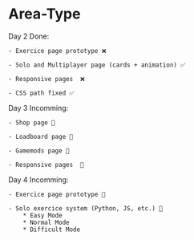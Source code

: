 # Area-Type
Day 2 Done:

    - Exercice page prototype ❌

    - Solo and Multiplayer page (cards + animation) ✅

    - Responsive pages  ❌

    - CSS path fixed ✅


Day 3 Incomming:


    - Shop page 💭

    - Loadboard page 💭

    - Gamemods page 💭

    - Responsive pages  💭


Day 4 Incomming:

    - Exercice page prototype 💭

    - Solo exercice system (Python, JS, etc.) 💭
        * Easy Mode
        * Normal Mode
        * Difficult Mode